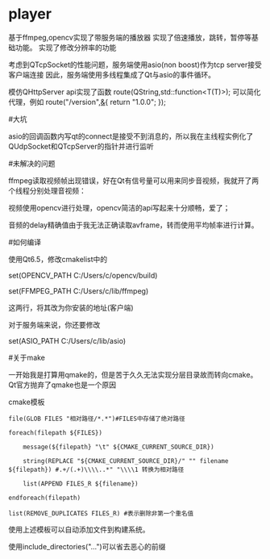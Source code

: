 # player
基于ffmpeg,opencv实现了带服务端的播放器
实现了倍速播放，跳转，暂停等基础功能。
实现了修改分辨率的功能

考虑到QTcpSocket的性能问题，服务端使用asio(non boost)作为tcp server接受客户端连接
因此，服务端使用多线程集成了Qt与asio的事件循环。

模仿QHttpServer api实现了函数
route(QString,std::function<T(T)>);
可以简化代理，例如
route("/version",[&](){
    return "1.0.0";
});

#大坑

asio的回调函数内写qt的connect是接受不到消息的，所以我在主线程实例化了QUdpSocket和QTcpServer的指针并进行监听

#未解决的问题

ffmpeg读取视频帧出现错误，好在Qt有信号量可以用来同步音视频，我就开了两个线程分别处理音视频：

视频使用opencv进行处理，opencv简洁的api写起来十分顺畅，爱了；

音频的delay精确值由于我无法正确读取avframe，转而使用平均帧率进行计算。

#如何编译

使用Qt6.5，修改cmakelist中的

set(OPENCV_PATH C:/Users/c/opencv/build)

set(FFMPEG_PATH C:/Users/c/lib/ffmpeg)

这两行，将其改为你安装的地址(客户端)

对于服务端来说，你还要修改

set(ASIO_PATH C:/Users/c/lib/asio)

#关于make

一开始我是打算用qmake的，但是苦于久久无法实现分层目录故而转向cmake。Qt官方抛弃了qmake也是一个原因

cmake模板

    file(GLOB FILES "相对路径/*.*")#FILES中存储了绝对路径

    foreach(filepath ${FILES})

        message(${filepath} "\t" ${CMAKE_CURRENT_SOURCE_DIR})
    
        string(REPLACE "${CMAKE_CURRENT_SOURCE_DIR}/" "" filename ${filepath}) #.+/(.+)\\\\..*" "\\\\1 转换为相对路径
    
        list(APPEND FILES_R ${filename})
    
    endforeach(filepath)

    list(REMOVE_DUPLICATES FILES_R) #表示删除非第一个重名值

使用上述模板可以自动添加文件到构建系统。

使用include_directories("...")可以省去恶心的前缀
